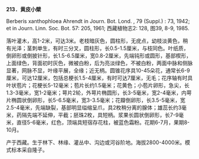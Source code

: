 **213．黄皮小檗**

Berberis xanthophloea Ahrendt in Journ. Bot. Lond. , 79 (Suppl.) : 73, 1942; et in Journ. Linn. Soc. Bot. 57: 205, 1961; 西藏植物志2: 128, 图39, 8-9, 1985.

落叶灌木，高1-2米，可达3米。老枝暗灰色，圆柱形，无疣点，幼枝淡黄色，稍有光泽；茎刺单生，有时三分叉，圆柱形，长0.5-1.5厘米，与枝同色。叶纸质，倒卵形或倒披针形，长1.5-6.5厘米，宽0.8-2厘米，先端钝形或圆形，基部楔形，上面绿色，背面初时灰色，微被白粉，后为亮淡绿色，不被白粉，两面中脉和侧脉显著，网脉不显，叶缘平展，全缘；近无柄。圆锥花序具10-45朵花，通常长6-9厘米，可达12厘米，包括总梗长1.5-4厘米，有时可达7厘米，无毛；花序轴有时具叶状苞片；花梗长5-12毫米；苞片长约1.5毫米；花黄色；小苞片卵形，急尖，长1.3-3毫米，宽1-2毫米；萼片2轮，外萼片椭圆形，长3-5毫米，宽2-4毫米，内萼片椭圆状倒卵形，长5-6.5毫米，宽3-3.5毫米；花瓣倒卵形，长3.5-5毫米，宽2.5-4毫米，先端缺裂，基部明显缢缩呈爪，具2枚稍分离的腺体；雄蕊长约3毫米，药隔先端不延伸，平截；胚珠2枚，具短柄。浆果长圆状倒卵形，长7-9毫米，直径5-6毫米，红色，顶端具短宿存花柱，被蓝色霜粉。花期6-7月，果期8-10月。

产于西藏。生于林下、林缘、灌丛中、沟边或河谷阶地。海拔2800-4000米。模式标本采自隆子。
